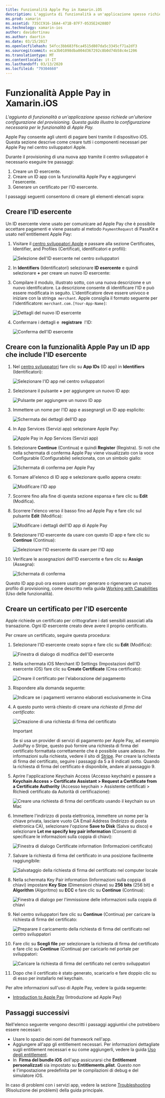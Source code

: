 ```yaml
---
title: Funzionalità Apple Pay in Xamarin.iOS
description: L'aggiunta di funzionalità a un'applicazione spesso richiede una configurazione aggiuntiva del provisioning. Questa guida illustra la configurazione necessaria per le funzionalità Apple Pay.
ms.prod: xamarin
ms.assetid: 735CC916-16A4-471B-87F7-0535E24288D7
ms.technology: xamarin-ios
author: davidortinau
ms.author: daortin
ms.date: 03/15/2017
ms.openlocfilehash: 54fcc3bb683f6ca4515d807da5c3345cf71a2df3
ms.sourcegitcommit: eca3b01098dba004d367292c8b0d74b58c4e1206
ms.translationtype: MT
ms.contentlocale: it-IT
ms.lasthandoff: 03/13/2020
ms.locfileid: "79304660"
---
```

# <a name="apple-pay-capabilities-in-xamarinios"></a>Funzionalità Apple Pay in Xamarin.iOS

_L'aggiunta di funzionalità a un'applicazione spesso richiede un'ulteriore configurazione del provisioning. Questa guida illustra la configurazione necessaria per le funzionalità di Apple Pay._

Apple Pay consente agli utenti di pagare beni tramite il dispositivo iOS. Questa sezione descrive come creare tutti i componenti necessari per Apple Pay nel centro sviluppatori Apple.

Durante il provisioning di una nuova app tramite il centro sviluppatori è necessario eseguire tre passaggi:

1. Creare un ID esercente.
2. Creare un ID app con la funzionalità Apple Pay e aggiungervi l'esercente.
3. Generare un certificato per l'ID esercente.

I passaggi seguenti consentono di creare gli elementi elencati sopra:

<a name="merchantid" />

## <a name="create-merchant-id"></a>Creare l'ID esercente

Un ID esercente viene usato per comunicare ad Apple Pay che è possibile accettare pagamenti e viene passato al metodo `PaymentRequest` di PassKit e usato nell'entitlement Apple Pay:

1. Visitare il [centro sviluppatori Apple](https://developer.apple.com/account/) e passare alla sezione Certificates, Identifier, and Profiles (Certificati, identificatori e profili):

    ![Selezione dell'ID esercente nel centro sviluppatori](apple-pay-capabilities-images/image57.png)

2. In **Identifiers** (Identificatori) selezionare **ID esercente** e quindi selezionare **+** per creare un nuovo ID esercente:  

3. Compilare il modulo, illustrato sotto, con una nuova descrizione e un nuovo identificatore. La descrizione consente di identificare l'ID e può essere modificata in seguito. L'identificatore deve essere univoco e iniziare con la stringa  `merchant`. Apple consiglia il formato seguente per l'identificatore: `merchant.com.[Your-App-Name]`:

    ![Dettagli del nuovo ID esercente](apple-pay-capabilities-images/image58.png)

4. Confermare i dettagli e  **registrare**  l'ID: 

    ![Conferma dell'ID esercente](apple-pay-capabilities-images/image59.png)

<a name="appid" />

## <a name="create-an-app-id-with-the-apple-pay-capability-that-includes-the-merchant-id"></a>Creare con la funzionalità Apple Pay un ID app che include l'ID esercente

1. Nel [centro sviluppatori](https://developer.apple.com/account/) fare clic su **App IDs** (ID app) in **Identifiers** (Identificatori):

    ![Selezionare l'ID app nel centro sviluppatori](apple-pay-capabilities-images/image6.png)

2. Selezionare il pulsante **+** per aggiungere un nuovo ID app:

    ![Pulsante per aggiungere un nuovo ID app](apple-pay-capabilities-images/image27.png)

3. Immettere un nome per l'ID app e assegnargli un ID app esplicito:    

    ![Schermata dei dettagli dell'ID app](apple-pay-capabilities-images/image35.png)

4. In App Services (Servizi app) selezionare Apple Pay:    

    ![Apple Pay in App Services (Servizi app)](apple-pay-capabilities-images/image36.png)

5. Selezionare **Continue** (Continua) e quindi **Register** (Registra). Si noti che nella schermata di conferma Apple Pay viene visualizzato con la voce Configurable (Configurabile) selezionata, con un simbolo giallo:

    ![Schermata di conferma per Apple Pay](apple-pay-capabilities-images/image37.png)

6. Tornare all'elenco di ID app e selezionare quello appena creato:  

    ![Modificare l'ID app](apple-pay-capabilities-images/image38.png)

7. Scorrere fino alla fine di questa sezione espansa e fare clic su **Edit** (Modifica).
8. Scorrere l'elenco verso il basso fino ad Apple Pay e fare clic sul pulsante **Edit** (Modifica):  

    ![Modificare i dettagli dell'ID app di Apple Pay](apple-pay-capabilities-images/image39.png)

9. Selezionare l'ID esercente da usare con questo ID app e fare clic su **Continue** (Continua):  

    ![Selezionare l'ID esercente da usare per l'ID app](apple-pay-capabilities-images/image40.png)

10. Verificare le assegnazioni dell'ID esercente e fare clic su **Assign** (Assegna):  

    ![Schermata di conferma](apple-pay-capabilities-images/image41.png)

Questo ID app può ora essere usato per generare o rigenerare un nuovo profilo di provisioning, come descritto nella guida [Working with Capabilities](~/ios/deploy-test/provisioning/capabilities/index.md) (Uso delle funzionalità).

<a name="certificate" />

## <a name="create-a-certificate-for-your-merchant-id"></a>Creare un certificato per l'ID esercente

Apple richiede un certificato per crittografare i dati sensibili associati alla transazione. Ogni ID esercente creato deve avere il proprio certificato.

Per creare un certificato, seguire questa procedura:

1. Selezionare l'ID esercente creato sopra e fare clic su **Edit** (Modifica):

    ![Finestra di dialogo di modifica dell'ID esercente](apple-pay-capabilities-images/image42.png)

2. Nella schermata iOS Merchant ID Settings (Impostazioni dell'ID esercente iOS) fare clic su **Create Certificate** (Crea certificato):

    ![Creare il certificato per l'elaborazione del pagamento](apple-pay-capabilities-images/image43.png)

3. Rispondere alla domanda seguente:

    ![Indicare se i pagamenti verranno elaborati esclusivamente in Cina](apple-pay-capabilities-images/image44.png)

4. A questo punto verrà chiesto di creare una _richiesta di firma del certificato_:

    ![Creazione di una richiesta di firma del certificato](apple-pay-capabilities-images/image45.png)

    > [!IMPORTANT]
    > Se si usa un provider di servizi di pagamento per Apple Pay, ad esempio JudoPay o Stripe, questo può fornire una richiesta di firma del certificato formattata correttamente che è possibile usare adesso. Per informazioni sulla richiesta, vedere il sito di [Stripe](https://stripe.com/docs/apple-pay/apps#csr). Per creare la richiesta di firma del certificato, seguire i passaggi da 5 a 8 indicati sotto. Quando la richiesta di firma del certificato è disponibile, andare al passaggio 9.

5. Aprire l'applicazione Keychain Access (Accesso keychain) e passare a **Keychain Access > Certificate Assistant > Request a Certificate from a Certificate Authority** (Accesso keychain > Assistente certificati > Richiedi certificato da Autorità di certificazione):

     ![Creare una richiesta di firma del certificato usando il keychain su un Mac](apple-pay-capabilities-images/image46.png)

6. Immettere l'indirizzo di posta elettronica, immettere un nome per la chiave privata, lasciare vuoto CA Email Address (Indirizzo di posta elettronica CA), selezionare l'opzione **Save to Disk** (Salva su disco) e selezionare **Let me specify key pair information** (Consenti di specificare le informazioni sulla coppia di chiavi):

     ![Finestra di dialogo Certificate information (Informazioni certificato)](apple-pay-capabilities-images/image47.png)

7. Salvare la richiesta di firma del certificato in una posizione facilmente raggiungibile:

     ![Salvataggio della richiesta di firma del certificato nel computer locale](apple-pay-capabilities-images/image48.png)

8. Nella schermata Key Pair information (Informazioni sulla coppia di chiavi) impostare **Key Size** (Dimensioni chiave) su **256 bits** (256 bit) e **Algorithm** (Algoritmo) su **ECC** e fare clic su **Continue** (Continua):

     ![Finestra di dialogo per l'immissione delle informazioni sulla coppia di chiavi](apple-pay-capabilities-images/image49.png)

9. Nel centro sviluppatori fare clic su **Continue** (Continua) per caricare la richiesta di firma del certificato:

     ![Preparare il caricamento della richiesta di firma del certificato nel centro sviluppatori](apple-pay-capabilities-images/image50.png)

10. Fare clic su **Scegli file** per selezionare la richiesta di firma del certificato e fare clic su **Continue** (Continua) per caricarlo nel portale per sviluppatori:

     ![Caricare la richiesta di firma del certificato nel centro sviluppatori](apple-pay-capabilities-images/image51.png)

11. Dopo che il certificato è stato generato, scaricarlo e fare doppio clic su di esso per installarlo nel keychain.

Per altre informazioni sull'uso di Apple Pay, vedere la guida seguente:

* [Introduction to Apple Pay](~/ios/platform/apple-pay.md) (Introduzione ad Apple Pay)

## <a name="next-steps"></a>Passaggi successivi

Nell'elenco seguente vengono descritti i passaggi aggiuntivi che potrebbero essere necessari:

* Usare lo spazio dei nomi del framework nell'app.
* Aggiungere all'app gli entitlement necessari. Per informazioni dettagliate sugli entitlement necessari e su come aggiungerli, vedere la guida [Uso degli entitlement](~/ios/deploy-test/provisioning/entitlements.md).
* In  **Firma del bundle iOS** dell'app assicurarsi che **Entitlement personalizzati** sia impostato su **Entitlements.plist**. Questo _non_ è l'impostazione predefinita per le compilazioni di debug e del simulatore iOS.

In caso di problemi con i servizi app, vedere la sezione [Troubleshooting](~/ios/deploy-test/provisioning/capabilities/index.md) (Risoluzione dei problemi) della guida principale.

